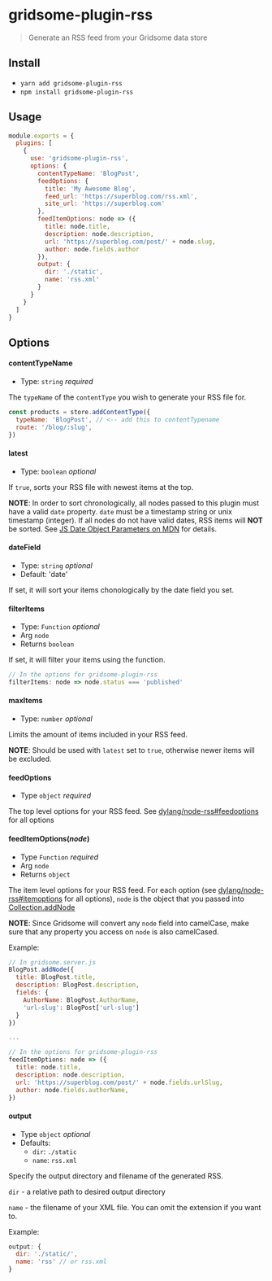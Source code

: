 # gridsome-plugin-rss

> Generate an RSS feed from your Gridsome data store

## Install
- `yarn add gridsome-plugin-rss`
- `npm install gridsome-plugin-rss`

## Usage

```js
module.exports = {
  plugins: [
    {
      use: 'gridsome-plugin-rss',
      options: {
        contentTypeName: 'BlogPost',
        feedOptions: {
          title: 'My Awesome Blog',
          feed_url: 'https://superblog.com/rss.xml',
          site_url: 'https://superblog.com'
        },
        feedItemOptions: node => ({
          title: node.title,
          description: node.description,
          url: 'https://superblog.com/post/' + node.slug,
          author: node.fields.author
        }),
        output: {
          dir: './static',
          name: 'rss.xml'
        }
      }
    }
  ]
}
```

## Options

#### contentTypeName
- Type: `string` *required*

The `typeName` of the `contentType` you wish to generate your RSS file for.

```js
const products = store.addContentType({
  typeName: 'BlogPost', // <-- add this to contentTypename
  route: '/blog/:slug',
})
```

#### latest
- Type: `boolean` *optional*

If `true`, sorts your RSS file with newest items at the top.

**NOTE**: In order to sort chronologically, all nodes passed to this plugin must have a valid `date` property. `date` must be a timestamp string or unix timestamp (integer). If all nodes do not have valid dates, RSS items will **NOT** be sorted. See [JS Date Object Parameters on MDN](https://developer.mozilla.org/en-US/docs/Web/JavaScript/Reference/Global_Objects/Date#Parameters) for details.

#### dateField
- Type: `string` *optional*
- Default: 'date'

If set, it will sort your items chonologically by the date field you set.

#### filterItems
- Type: `Function` *optional*
- Arg `node`
- Returns `boolean`

If set, it will filter your items using the function.

```js
// In the options for gridsome-plugin-rss
filterItems: node => node.status === 'published'
```

#### maxItems
- Type: `number` *optional*

Limits the amount of items included in your RSS feed.

**NOTE**: Should be used with `latest` set to  `true`, otherwise newer items will be excluded.

#### feedOptions
- Type `object` *required*

The top level options for your RSS feed. See [dylang/node-rss#feedoptions](https://github.com/dylang/node-rss#feedoptions) for all options

#### feedItemOptions(*node*)
- Type `Function` *required*
- Arg `node`
- Returns `object`

The item level options for your RSS feed.
For each option (see [dylang/node-rss#itemoptions](https://github.com/dylang/node-rss#itemoptions) for all options), `node` is the object that you passed into [Collection.addNode](https://gridsome.org/docs/data-store-api#collectionaddnodeoptions)

**NOTE**: Since Gridsome will convert any `node` field into camelCase, make sure that any property you access on `node` is also camelCased.

Example:
```js
// In gridsome.server.js
BlogPost.addNode({
  title: BlogPost.title,
  description: BlogPost.description,
  fields: {
    AuthorName: BlogPost.AuthorName,
    'url-slug': BlogPost['url-slug']
  }
})

...

// In the options for gridsome-plugin-rss
feedItemOptions: node => ({
  title: node.title,
  description: node.description,
  url: 'https://superblog.com/post/' + node.fields.urlSlug,
  author: node.fields.authorName,
})
```

#### output
- Type `object` *optional*
- Defaults:
  - `dir`: `./static`
  - `name`: `rss.xml`

Specify the output directory and filename of the generated RSS.

`dir` - a relative path to desired output directory

`name` - the filename of your XML file. You can omit the extension if you want to.

Example:
```js
output: {
  dir: './static/',
  name: 'rss' // or rss.xml
}
```
